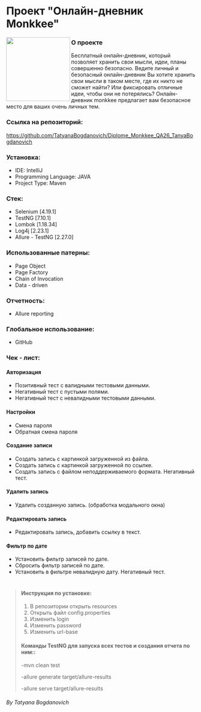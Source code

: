 # Проект "Онлайн-дневник Monkkee"
<a href="https://monkkee.com/app/#/">  
<img src="https://monkkee.com/assets/logo-3131ed77990f4bc522b7639ae84e3643d63bc1daa378f4eb6751e99c5f0b7973.png" height="170" align="left"/>
</a>

### **О проекте**

Бесплатный онлайн-дневник, который позволяет хранить свои мысли, идеи, планы совершенно безопасно.
Ведите личный и безопасный онлайн-дневник
Вы хотите хранить свои мысли в таком месте, где их никто не сможет найти? Или фиксировать отличные идеи, чтобы они не потерялись?
Онлайн-дневник monkkee предлагает вам безопасное место для ваших очень личных тем.


### **Ссылка на репозиторий:**
https://github.com/TatyanaBogdanovich/Diplome_Monkkee_QA26_TanyaBogdanovich

### Установка:

* IDE: IntelliJ
* Programming Language: JAVA
* Project Type: Maven

### Стек:

* 	Selenium [4.19.1]
* 	TestNG [7.10.1]
* 	Lombok [1.18.34]
* 	Log4j [2.23.1]
*   Allure - TestNG [2.27.0]


### Использованные патерны:

* 	Page Object
* 	Page Factory
* 	Chain of Invocation
* 	Data - driven

### Отчетность:
*	Allure reporting

### Глобальное использование:

*	GitHub

### Чек - лист:

#### Авторизация

* 	Позитивный тест с валидными тестовыми данными.
* 	Негативный тест с пустыми полями.
* 	Негативный тест с невалидными тестовыми данными.

#### Настройки

* 	Смена пароля
*   Обратная смена пароля
 
#### Создание записи

* 	Создать запись с картинкой загруженной  из файла.
* 	Создать запись с картинкой загруженной по ссылке.
*   Создать запись с файлом неподдерживаемого формата. Негативный тест.

#### Удалить запись

* 	Удалить созданную запись. (обработка модального окна)

#### Редактировать запись

* 	Редактировать запись, добавить ссылку в текст. 

#### Фильтр по дате

* 	Установить фильтр записей по дате.
*   Сбросить фильтр записей по дате.
*   Установить в фильтре невалидную дату. Негативный тест.
#
> #### Инструкция по установке:
>1. В репозитории открыть resources
>2. Открыть файл config.properties 
>3. Изменить login
>4. Изменить password
>5. Изменить url-base
> #### Команды TestNG для запуска всех тестов и создания отчета по ним::
>-mvn clean test
>
>-allure generate target/allure-results
>
>-allure serve target/allure-results

###### By Tatyana Bogdanovich  
